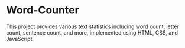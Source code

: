 # Word-Counter
This project provides various text statistics including word count, letter count, sentence count, and more, implemented using HTML, CSS, and JavaScript.
